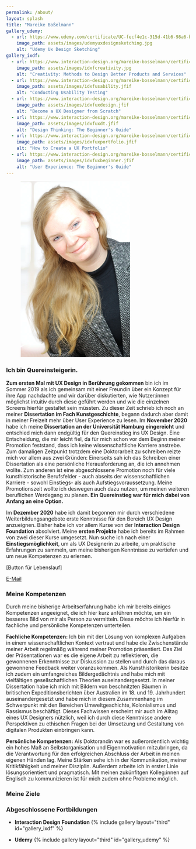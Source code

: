```yaml
---
permalink: /about/
layout: splash
title: "Mareike Boßelmann"
gallery_udemy:
  - url: https://www.udemy.com/certificate/UC-fecf4e1c-315d-41b6-98a6-b4dfcb1484f5
    image_path: assets/images/udemyuxdesignsketching.jpg
    alt: "Udemy Ux Design Sketching"
gallery_ixdf:
  - url: https://www.interaction-design.org/mareike-bosselmann/certificate/course/8ffd8c1c-9c52-4c1c-b309-dba88524c432
    image_path: assets/images/idxfcreativity.jpg
    alt: "Creativity: Methods to Design Better Products and Services"
  - url: https://www.interaction-design.org/mareike-bosselmann/certificate/course/7f9d4423-fbdf-4fce-a398-592fe9f73204
    image_path: assets/images/idxfusability.jfif
    alt: "Conducting Usability Testing"
  - url: https://www.interaction-design.org/mareike-bosselmann/certificate/course/d35c481a-fb73-4ebc-8b5e-4a6670122d02?certificateType=course
    image_path: assets/images/idxfuxdesign.jfif
    alt: "Become a UX Designer from Scratch"
  - url: https://www.interaction-design.org/mareike-bosselmann/certificate/course/313f43bd-fd91-4fb8-b3b5-2b649d704c06
    image_path: assets/images/idxfuxdt.jfif
    alt: "Design Thinking: The Beginner's Guide"
  - url: https://www.interaction-design.org/mareike-bosselmann/certificate/course/d0a425c0-72e8-424a-a393-3c2a008359b1
    image_path: assets/images/idxfuxportfolio.jfif
    alt: "How to Create a UX Portfolio"
  - url: https://www.interaction-design.org/mareike-bosselmann/certificate/course/950c716a-fa49-4ee8-aeb0-f24191ee8bb2
    image_path: assets/images/idxfuxbeginner.jfif
    alt: "User Experience: The Beginner's Guide"
---
```


<figure style="width: 300px" class="align-right">
  <img src="https://github.com/mbosselmann/portfolio/blob/master/assets/images/startbild.png?raw=true" alt="">
  </figure> 

### Ich bin Quereinsteigerin.
**Zum ersten Mal mit UX Design in Berührung gekommen** bin ich im Sommer 2019 als ich gemeinsam mit einer Freundin über ein Konzept für ihre App nachdachte und wir darüber diskutierten, wie Nutzer:innen möglichst intuitiv durch diese geführt werden und wie die einzelnen Screens hierfür gestaltet sein müssten. Zu dieser Zeit schrieb ich noch an meiner **Dissertation im Fach Kunstgeschichte**, begann dadurch aber damit in meiner Freizeit mehr über User Experience zu lesen. Im **November 2020** habe ich meine **Dissertation an der Universität Hamburg eingereicht** und entschied mich dann endgültig für den Quereinstieg ins UX Design. Eine Entscheidung, die mir leicht fiel, da für mich schon vor dem Beginn meiner Promotion feststand, dass ich keine wissenschaftliche Karriere anstrebe. Zum damaligen Zeitpunkt trotzdem eine Doktorarbeit zu schreiben reizte mich vor allem aus zwei Gründen: Einerseits sah ich das Schreiben einer Dissertation als eine persönliche Herausforderung an, die ich annehmen wollte. Zum anderen ist eine abgeschlossene Promotion noch für viele kunsthistorische Berufsfelder - auch abseits der wissenschaftlichen Karriere - sowohl Einstiegs- als auch Aufstiegsvoraussetzung. Meine Promotionszeit wollte ich deswegen auch dazu nutzen, um meinen weiteren beruflichen Werdegang zu planen. **Ein Quereinstieg war für mich dabei von Anfang an eine Option.** 

Im **Dezember 2020** habe ich damit begonnen mir durch verschiedene Weiterbildungsangebote erste Kenntnisse für den Bereich UX Design anzueignen. Bisher habe ich vor allem Kurse von der **Interaction Design Foundation** absolviert. Meine **ersten Projekte** habe ich bereits im Rahmen von zwei dieser Kurse umgesetzt. Nun suche ich nach einer **Einstiegsmöglichkeit**, um als UX Designerin zu arbeite, um praktische Erfahrungen zu sammeln, um meine bisherigen Kenntnisse zu vertiefen und um neue Kompetenzen zu erlernen.

[Button für Lebenslauf]

<a href="mailto:mareike.bosselmann@gmx.de" class="btn btn--primary">E-Mail</a>

### Meine Kompetenzen
Durch meine bisherige Arbeitserfahrung habe ich mir bereits einiges Kompetenzen angeeignet, die ich hier kurz anführen möchte, um ein besseres Bild von mir als Person zu vermitteln. Diese möchte ich hierfür in fachliche und persönliche Kompetenzen unterteilen.

**Fachliche Kompetenzen:**
Ich bin mit der Lösung von komplexen Aufgaben in einem wissenschaftlichen Kontext vertraut und habe die Zwischenstände meiner Arbeit regelmäßg während meiner Promotion präsentiert. Das Ziel der Präsentationen war es die eigene Arbeit zu reflektieren, die gewonnenen Erkenntnisse zur Diskussion zu stellen und durch das daraus gewonnene Feedback weiter voranzukommen. Als Kunsthistorikerin besitze ich zudem ein umfangreiches Bildergedächtnis und habe mich mit vielfältigen gesellschaftlichen Theorien auseinandergesetzt. In meiner Dissertation habe ich mich mit Bildern von beschnitzten Bäumen in britischen Expeditionsberichten über Australien im 18. und 19. Jahrhundert auseinandergesetzt und habe mich in diesem Zusammenhang im Schwerpunkt mit den Bereichen Umweltgeschichte, Kolonialismus und Rassismus beschäftigt. Dieses Fachwissen erscheint mir auch im Alltag eines UX Designers nützlich, weil ich durch diese Kenntnisse andere Perspektiven zu ethischen Fragen bei der Umsetzung und Gestaltung von digitalen Produkten einbringen kann.

**Persönliche Kompetenzen:**
Als Doktorandin war es außerordentlich wichtig ein hohes Maß an Selbstorganisation und Eigenmotivation mitzubringen, da die Verantwortung für den erfolgreichen Abschluss der Arbeit in meinen eigenen Händen lag. Meine Stärken sehe ich in der Kommunikation, meiner Kritikfähigkeit und meiner Disziplin. Außerdem arbeite ich in erster Linie lösungsorientiert und pragmatisch. Mit meinen zukünfitgen Kolleg:innen auf Englisch zu kommunizieren ist für mich zudem ohne Probleme möglich.

### Meine Ziele

### Abgeschlossene Fortbildungen
* **Interaction Design Foundation**
{% include gallery layout="third" id="gallery_ixdf" %}

* **Udemy**
{% include gallery layout="third" id="gallery_udemy" %}
